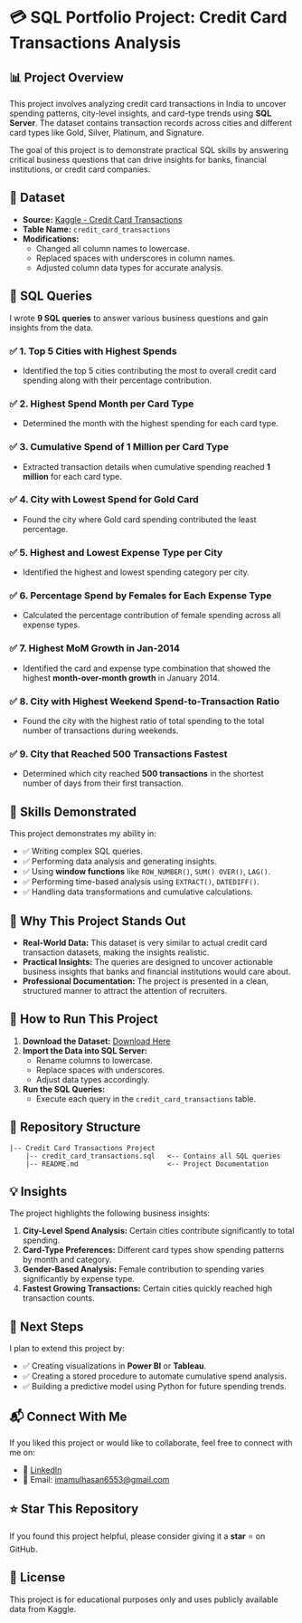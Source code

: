 # 💳 SQL Portfolio Project: Credit Card Transactions Analysis

## 📊 Project Overview
This project involves analyzing credit card transactions in India to uncover spending patterns, city-level insights, and card-type trends using **SQL Server**. The dataset contains transaction records across cities and different card types like Gold, Silver, Platinum, and Signature.

The goal of this project is to demonstrate practical SQL skills by answering critical business questions that can drive insights for banks, financial institutions, or credit card companies.

## 📂 Dataset
- **Source:** [Kaggle - Credit Card Transactions](https://www.kaggle.com/datasets/thedevastator/analyzing-credit-card-spending-habits-in-india)
- **Table Name:** `credit_card_transactions`
- **Modifications:**
  - Changed all column names to lowercase.
  - Replaced spaces with underscores in column names.
  - Adjusted column data types for accurate analysis.

## 📜 SQL Queries
I wrote **9 SQL queries** to answer various business questions and gain insights from the data.

### ✅ 1. Top 5 Cities with Highest Spends
- Identified the top 5 cities contributing the most to overall credit card spending along with their percentage contribution.

### ✅ 2. Highest Spend Month per Card Type
- Determined the month with the highest spending for each card type.

### ✅ 3. Cumulative Spend of 1 Million per Card Type
- Extracted transaction details when cumulative spending reached **1 million** for each card type.

### ✅ 4. City with Lowest Spend for Gold Card
- Found the city where Gold card spending contributed the least percentage.

### ✅ 5. Highest and Lowest Expense Type per City
- Identified the highest and lowest spending category per city.

### ✅ 6. Percentage Spend by Females for Each Expense Type
- Calculated the percentage contribution of female spending across all expense types.

### ✅ 7. Highest MoM Growth in Jan-2014
- Identified the card and expense type combination that showed the highest **month-over-month growth** in January 2014.

### ✅ 8. City with Highest Weekend Spend-to-Transaction Ratio
- Found the city with the highest ratio of total spending to the total number of transactions during weekends.

### ✅ 9. City that Reached 500 Transactions Fastest
- Determined which city reached **500 transactions** in the shortest number of days from their first transaction.

## 🧠 Skills Demonstrated
This project demonstrates my ability in:
- ✅ Writing complex SQL queries.
- ✅ Performing data analysis and generating insights.
- ✅ Using **window functions** like `ROW_NUMBER()`, `SUM() OVER()`, `LAG()`.
- ✅ Performing time-based analysis using `EXTRACT()`, `DATEDIFF()`.
- ✅ Handling data transformations and cumulative calculations.

## 💼 Why This Project Stands Out
- **Real-World Data:** This dataset is very similar to actual credit card transaction datasets, making the insights realistic.
- **Practical Insights:** The queries are designed to uncover actionable business insights that banks and financial institutions would care about.
- **Professional Documentation:** The project is presented in a clean, structured manner to attract the attention of recruiters.

## 💾 How to Run This Project
1. **Download the Dataset:** [Download Here](https://www.kaggle.com/datasets/thedevastator/analyzing-credit-card-spending-habits-in-india)
2. **Import the Data into SQL Server:**
   - Rename columns to lowercase.
   - Replace spaces with underscores.
   - Adjust data types accordingly.
3. **Run the SQL Queries:**
   - Execute each query in the `credit_card_transactions` table.

## 📂 Repository Structure
```
|-- Credit Card Transactions Project
    |-- credit_card_transactions.sql   <-- Contains all SQL queries
    |-- README.md                      <-- Project Documentation
```

## 💡 Insights
The project highlights the following business insights:
1. **City-Level Spend Analysis:** Certain cities contribute significantly to total spending.
2. **Card-Type Preferences:** Different card types show spending patterns by month and category.
3. **Gender-Based Analysis:** Female contribution to spending varies significantly by expense type.
4. **Fastest Growing Transactions:** Certain cities quickly reached high transaction counts.

## 🚀 Next Steps
I plan to extend this project by:
- ✅ Creating visualizations in **Power BI** or **Tableau**.
- ✅ Creating a stored procedure to automate cumulative spend analysis.
- ✅ Building a predictive model using Python for future spending trends.

## 📬 Connect With Me
If you liked this project or would like to collaborate, feel free to connect with me on:
- 💼 [LinkedIn](https://www.linkedin.com/in/imamul-hasan-5420b1241/)
- 📧 Email: imamulhasan6553@gmail.com

## ⭐ Star This Repository
If you found this project helpful, please consider giving it a **star** ⭐ on GitHub.

## 📜 License
This project is for educational purposes only and uses publicly available data from Kaggle.

